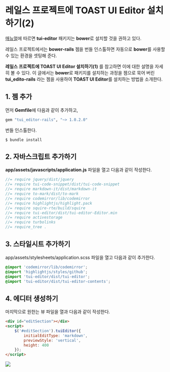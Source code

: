 # 레일스 프로젝트에 TOAST UI Editor 설치하기(2)

[매뉴얼](https://github.com/nhnent/tui.editor/wiki/Getting-Started-Korean)에 따르면 **tui-editor** 패키지는 **bower**로 설치할 것을 권하고 있다. 

레일스 프로젝트에서는 **bower-rails** 젬을 번들 인스톨하면 자동으로 **bower**를 사용할 수 있는 환경을 셋팅해 준다.

**레일스 프로젝트에 TOAST UI Editor 설치하기(1)** 를 참고하면 이에 대한 설명을 자세히 볼 수 있다. 이 글에서는 **bower**로 패키지를 설치하는 과정을 젬으로 묵어 버린 **tui_edito-rails** 라는 젬을 사용하여 **TOAST UI Editor**를 설치하는 방법을 소개한다.

## 1. 젬 추가

먼저 **Gemfile**에 다음과 같이 추가하고, 

```ruby
gem "tui_editor-rails", "~> 1.0.2.0"
```

번들 인스톨한다.

```shell
$ bundle install
```

## 2. 자바스크립트 추가하기

**app/assets/javascripts/application.js**  파일을 열고 다음과 같이 작성한다.

```javascript
//= require jquery/dist/jquery
//= require tui-code-snippet/dist/tui-code-snippet
//= require markdown-it/dist/markdown-it
//= require to-mark/dist/to-mark
//= require codemirror/lib/codemirror
//= require highlightjs/highlight.pack
//= require squire-rte/build/squire
//= require tui-editor/dist/tui-editor-Editor.min
//= require activestorage
//= require turbolinks
//= require_tree .
```

## 3. 스타일시트 추가하기

app/assets/stylesheets/application.scss 파일을 열고 다음과 같이 추가한다.

```scss
@import 'codemirror/lib/codemirror';
@import 'highlightjs/styles/github';
@import 'tui-editor/dist/tui-editor';
@import 'tui-editor/dist/tui-editor-contents';
```

## 4. 에디터 생성하기

마지막으로 원한는 뷰 파일을 열과 다음과 같이 작성한다.

```html
<div id="editSection"></div>
<script>
    $('#editSection').tuiEditor({
        initialEditType: 'markdown',
        previewStyle: 'vertical',
        height: 400
    });
</script>
```

![](assets/screen_capture.png)